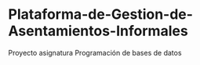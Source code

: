 # Plataforma-de-Gestion-de-Asentamientos-Informales
Proyecto asignatura Programación de bases de datos
